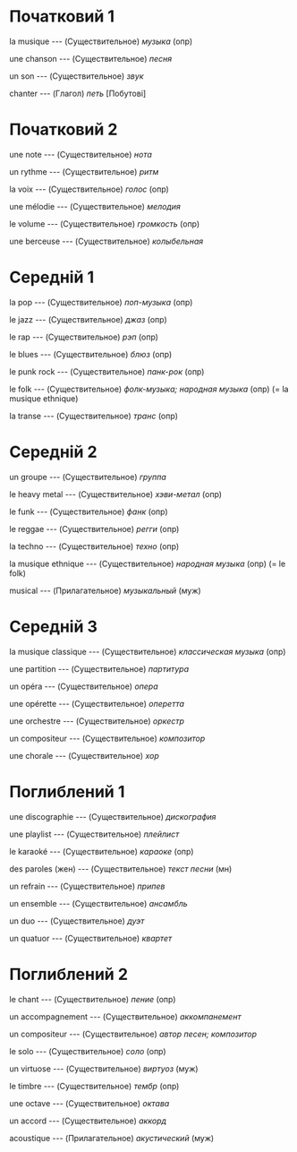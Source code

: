 # Початковий 1

la musique --- (Существительное)
*музыка* (опр)



une chanson --- (Существительное)
*песня*



un son --- (Существительное)
*звук*



chanter --- (Глагол)
*петь* [Побутові]



# Початковий 2

une note --- (Существительное)
*нота*



un rythme --- (Существительное)
*ритм*



la voix --- (Существительное)
*голос* (опр)



une mélodie --- (Существительное)
*мелодия*



le volume --- (Существительное)
*громкость* (опр)



une berceuse --- (Существительное)
*колыбельная*



# Середній 1

la pop --- (Существительное)
*поп-музыка* (опр)



le jazz --- (Существительное)
*джаз* (опр)



le rap --- (Существительное)
*рэп* (опр)



le blues --- (Существительное)
*блюз* (опр)



le punk rock --- (Существительное)
*панк-рок* (опр)



le folk --- (Существительное)
*фолк-музыка; народная музыка* (опр)
(= la musique ethnique)



la transe --- (Существительное)
*транс* (опр)



# Середній 2

un groupe --- (Существительное)
*группа*



le heavy metal --- (Существительное)
*хэви-метал* (опр)



le funk --- (Существительное)
*фанк* (опр)



le reggae --- (Существительное)
*регги* (опр)



la techno --- (Существительное)
*техно* (опр)



la musique ethnique --- (Существительное)
*народная музыка* (опр)
(= le folk)



musical --- (Прилагательное)
*музыкальный* (муж)



# Середній 3

la musique classique --- (Существительное)
*классическая музыка* (опр)



une partition --- (Существительное)
*партитура*



un opéra --- (Существительное)
*опера*



une opérette --- (Существительное)
*оперетта*



une orchestre --- (Существительное)
*оркестр*



un compositeur --- (Существительное)
*композитор*



une chorale --- (Существительное)
*хор*



# Поглиблений 1

une discographie --- (Существительное)
*дискография*



une playlist --- (Существительное)
*плейлист*



le karaoké --- (Существительное)
*караоке* (опр)



des paroles (жен) --- (Существительное)
*текст песни* (мн)



un refrain --- (Существительное)
*припев*



un ensemble --- (Существительное)
*ансамбль*



un duo --- (Существительное)
*дуэт*



un quatuor --- (Существительное)
*квартет*



# Поглиблений 2

le chant --- (Существительное)
*пение* (опр)



un accompagnement --- (Существительное)
*аккомпанемент*



un compositeur --- (Существительное)
*автор песен; композитор*



le solo --- (Существительное)
*соло* (опр)



un virtuose --- (Существительное)
*виртуоз* (муж)



le timbre --- (Существительное)
*тембр* (опр)



une octave --- (Существительное)
*октава*



un accord --- (Существительное)
*аккорд*



acoustique --- (Прилагательное)
*акустический* (муж)